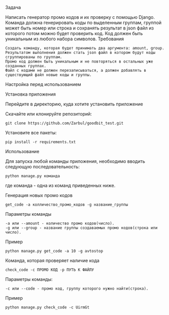 Задача

Написать генератор промо кодов и их проверку с помощью Django. Команда должна генерировать коды по выделенным группам, группой может быть номер или строка и сохранять результат в json файл из которого потом можно будет проверить код. Код должен быть уникальным из любого набора символов.
Требования

    Создать команду, которая будет принимать два аргумента: amount, group. Результатом выполнения должен стать json файл в котором будут коды сгруппированы по группам.
    Промо код должен быть уникальным и не повторяться в остальных уже созданных группах.
    Файл с кодами не должен перезаписываться, а должен добавлять в существующий файл новые коды и группы.

Настройка перед использованием

Установка приложения

Перейдите в директорию, куда хотите установить приложение

Скачайте или клонируйте репозиторий:

    git clone https://github.com/Zarbul/goodbit_test.git

Установите все пакеты:

    pip install -r requirements.txt

Использование

Для запуска любой команды приложения, необходимо вводить следующую последовательность:

    python manage.py команда

где команда - одна из команд приведенных ниже.

Генерация новых промо кодов

    get_code -a колличество_промо_кодов -g название_группы

Параметры команды

    -a или --amount - количество промо кодов(число).
    -g или --group - название группы создаваемых промо кодов(строка или число).
    
Пример

    python manage.py get_code -a 10 -g avtostop

Команда, которая проверяет наличие кода

    check_code -c ПРОМО КОД -p ПУТЬ К ФАЙЛУ

Параметры команды:

    -с или --code - промо код, группу которого нужно найти(строка).

Пример

    python manage.py check_code -c UirmGt
